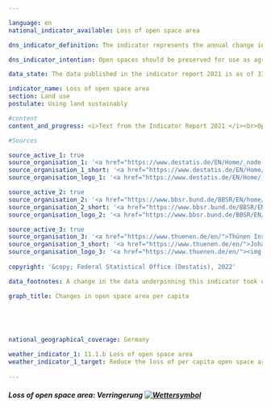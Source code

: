 ```yaml
---

language: en    
national_indicator_available: Loss of open space area    

dns_indicator_definition: The indicator represents the annual change in open space area in square metres per capita as a four-year moving average.    

dns_indicator_intention: Open spaces should be preserved for use as agricultural land, woodland, cultural and natural landscapes, and recreational areas. The intention is therefore to curb the decline in open space area per capita. A reduction in the loss of open space area points to the success of measures to strengthen brownfield development with a view to saving agricultural land, woodland and water systems for farming, forestry, nature conservation and recreational use by the public.    

data_state: The data published in the indicator report 2021 is as of 31.12.2020. The data shown on the DNS-Online-Platform is updated regularly, so that more current data may be available online than published in the indicator report 2021.    

indicator_name: Loss of open space area    
section: Land use    
postulate: Using land sustainably    

#content     
content_and_progress: <i>Text from the Indicator Report 2021 </i><br>Open space area includes areas of vegetation, such as arable land, pasture and woodland, as well as mining land and bodies of water. A distinction is made between open space proper and open areas within settlement zones, such as cemeteries, gardens, parks and recreational amenities, which, although largely undeveloped, are generally considered part of settlement and transport area. As a result, if previously undeveloped parts of settlement land are built on, this is not reflected in the indicator for loss of open space area.<br>In the period under review, the national average for per capita loss of open space area went down. Whereas the four-year moving average for 2001-2004 was still around 5 m² per capita, the current average for 2015-2018 reveals a figure of just 3 m².<br>Although subject to a similar trend, significant differences can be observed between rural and non-rural areas in terms of the degree of change. The loss of per capita open space area per inhabitant in rural areas contracted from 7.4 to 4.5 m² per year In non-rural areas, it fell from 1.8 m² to 0.6 m². In this context, it important to remember that non-rural districts and district-free cities have much less open space, such as forest or farmland, than rural areas do. Demographic trends also differ, and the indicator reflects those disparities, with rural areas mostly seeing their populations shrink during the period under review, while population numbers in non-rural areas rose slightly overall.<br>The data sources for the indicator are the population figures and the area survey by type of actual use compiled by the Federal Statistical Office. Since population data at regional level are used for the associated calculations, the 2011 census caused a jump in the time series. Moreover, some areas of land have been reclassified in the official land register maintained by the Länder in recent years, without any actual change to the landscape. To smooth out these effects and depict the long-term trend, a four-year moving average is shown, averaging out the figures for each year with those for the three preceding years. Additionally, the switch from the old to the new land-use classification system was completed in 2016, which affected the official land-use statistics such that the data for 2016 are not directly comparable to those for previous years. This is why the development of the indicator for 2016 is only shown as a broken outline in the graph.<br>The distinction between rural and non-rural is based on a classification used by the Thünen Institute. The institute ascribes a degree of rurality to districts and district-free cities on the basis of geographical characteristics such as settlement density and share of farmland and woodland. The classification is thus applied to whole districts rather than to smaller entities like towns or villages.    

#Sources    

source_active_1: true
source_organisation_1: '<a href="https://www.destatis.de/EN/Home/_node.html">Federal Statistical Office</a>'
source_organisation_1_short: '<a href="https://www.destatis.de/EN/Home/_node.html">Federal Statistical Office</a>'
source_organisation_logo_1: '<a href="https://www.destatis.de/EN/Home/_node.html"><img src="ttps://g205sdgs.github.io/sdg-indicators/public/logosEn/destatis.png" alt="Federal Statistical Office" title=" Click here to visit the homepage of the organizationFederal Statistical Office" style="height:60px; width:148px; border: transparent"/></a>'

source_active_2: true
source_organisation_2: '<a href="https://www.bbsr.bund.de/BBSR/EN/home/_node.html">Federal Office for Research on Building, Urban Affairs and Spatial Development</a>'
source_organisation_2_short: '<a href="https://www.bbsr.bund.de/BBSR/EN/home/_node.html">Federal Office for Research on Building, Urban Affairs and Spatial Development</a>'
source_organisation_logo_2: '<a href="https://www.bbsr.bund.de/BBSR/EN/home/_node.html"><img src="ttps://g205sdgs.github.io/sdg-indicators/public/logosEn/bbsr.png" alt="Federal Office for Research on Building, Urban Affairs and Spatial Development" title=" Click here to visit the homepage of the organizationFederal Office for Research on Building, Urban Affairs and Spatial Development" style="height:60px; width:148px; border: transparent"/></a>'

source_active_3: true
source_organisation_3: '<a href="https://www.thuenen.de/en/">Thünen Institute</a>'
source_organisation_3_short: '<a href="https://www.thuenen.de/en/">Johann Heinrich von Thünen Institute</a>'
source_organisation_logo_3: '<a href="https://www.thuenen.de/en/"><img src="ttps://g205sdgs.github.io/sdg-indicators/public/logosEn/jht.png" alt="Thünen Institute" title=" Click here to visit the homepage of the organizationThünen Institute" style="height:60px; width:148px; border: transparent"/></a>'
    
copyright: '&copy; Federal Statistical Office (Destatis), 2022'    

data_footnotes: A change in the data underpinning this indicator took effect on 31 December 2016, with a new land-use classification system being used from then on. This meant that no change could be recorded between 2015 and 2016. Comparisons over time are not possible without caveats.<br>• Data based on a special evaluation.    

graph_title: Changes in open space area per capita    

    

    

national_geographical_coverage: Germany    

weather_indicator_1: 11.1.b Loss of open space area
weather_indicator_1_target: Reduce the loss of per capita open space area
    
---
```



<div>
  <div class="my-header">
    <h5>Loss of open space area: Verringerung
      <a href="www.dnsUpgradeEnvironment.github.io/dns-indicators/en/status"><img src="https://g205sdgs.github.io/sdg-indicators/public/Wettersymbole/Leicht bewölkt.png" title="Text will follow soon" alt="Wettersymbol"/>
      </a>
    </h5>
  </div>
  <div class="my-header-note">
  </div>
</div>